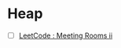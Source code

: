 # Heap 
- [ ] [LeetCode : Meeting Rooms ii](https://www.leetfree.com/problems/meeting-rooms-ii.html)

